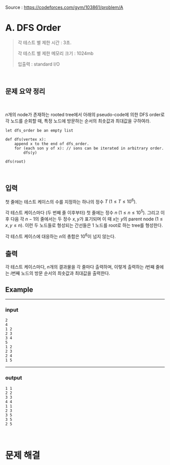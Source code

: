 
Source : https://codeforces.com/gym/103861/problem/A

# A. DFS Order
> 각 테스트 별 제한 시간 : 3초.
>
> 각 테스트 별 제한 메모리 크기 : 1024mb
>
> 입출력 : standard I/O

</br>

## 문제 요약 정리

</br>

 $n$개의 node가 존재하는 rooted tree에서 아래의 pseudo-code에 의한 DFS order로 각 노드를 순회할 때, 특정 노드에 방문하는 순서의 최솟값과 최대값을 구하여라.

```
let dfs_order be an empty list

def dfs(vertex x):
    append x to the end of dfs_order.
    for (each son y of x): // sons can be iterated in arbitrary order.
        dfs(y)

dfs(root)
```

</br>

## 입력

첫 줄에는 테스트 케이스의 수를 지정하는 하나의 정수 $T \; (1 \leq T \leq 10^6)$.

각 테스트 케이스마다 (두 번째 줄 이후부터) 첫 줄에는 정수 $n \; (1 \leq n \leq 10^5)$. 그리고 이후 다음 각 $n-1$의 줄에서는 두 정수 $x, y$가 표기되며 이 때 $x$는 $y$의 parent node $( 1\leq x,y \leq n).$ 이런 두 노드들로 형성되는 간선들은 1 노드를 root로 하는 tree를 형성한다.

각 테스트 케이스에 대응하는 $n$의 총합은 $10^6$이 넘지 않는다.

## 출력

각 테스트 케이스마다, $n$개의 결과물을 각 줄마다 출력하며, 이렇게 출력하는 $i$번째 줄에는 $i$번째 노드의 방문 순서의 최솟값과 최대값을 출력한다.


## Example
---
### **input**
```
2
4
1 2
2 3
3 4
5
1 2
2 3
2 4
1 5
```
---
### **output**
```
1 1
2 2
3 3
4 4
1 1
2 3
3 5
3 5
2 5
```

</br>

# 문제 해결

## 